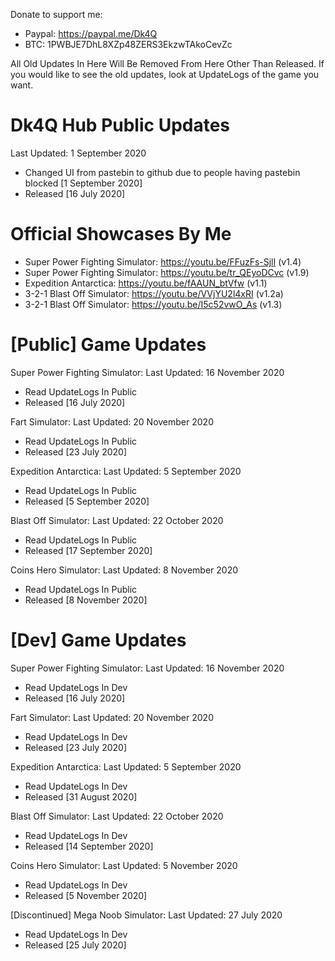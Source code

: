 Donate to support me:
- Paypal: https://paypal.me/Dk4Q
- BTC: 1PWBJE7DhL8XZp48ZERS3EkzwTAkoCevZc

All Old Updates In Here Will Be Removed From Here Other Than Released. If you would like to see the old updates, look at UpdateLogs of the game you want.

# Dk4Q Hub Public Updates
Last Updated: 1 September 2020
- Changed UI from pastebin to github due to people having pastebin blocked [1 September 2020]
- Released [16 July 2020]

# Official Showcases By Me
- Super Power Fighting Simulator: https://youtu.be/FFuzFs-SjlI (v1.4)
- Super Power Fighting Simulator: https://youtu.be/tr_QEyoDCvc (v1.9)
- Expedition Antarctica: https://youtu.be/fAAUN_btVfw (v1.1)
- 3-2-1 Blast Off Simulator: https://youtu.be/VVjYU2l4xRI (v1.2a)
- 3-2-1 Blast Off Simulator: https://youtu.be/I5c52vwO_As (v1.3)

# [Public] Game Updates

Super Power Fighting Simulator:
Last Updated: 16 November 2020
- Read UpdateLogs In Public
- Released [16 July 2020]

Fart Simulator:
Last Updated: 20 November 2020
- Read UpdateLogs In Public
- Released [23 July 2020]

Expedition Antarctica:
Last Updated: 5 September 2020
- Read UpdateLogs In Public
- Released [5 September 2020]

Blast Off Simulator:
Last Updated: 22 October 2020
- Read UpdateLogs In Public
- Released [17 September 2020]

Coins Hero Simulator:
Last Updated: 8 November 2020
- Read UpdateLogs In Public
- Released [8 November 2020]

# [Dev] Game Updates

Super Power Fighting Simulator:
Last Updated: 16 November 2020
- Read UpdateLogs In Dev
- Released [16 July 2020]

Fart Simulator:
Last Updated: 20 November 2020
- Read UpdateLogs In Dev
- Released [23 July 2020]

Expedition Antarctica:
Last Updated: 5 September 2020
- Read UpdateLogs In Dev
- Released [31 August 2020]

Blast Off Simulator:
Last Updated: 22 October 2020
- Read UpdateLogs In Dev
- Released [14 September 2020]

Coins Hero Simulator:
Last Updated: 5 November 2020
- Read UpdateLogs In Dev
- Released [5 November 2020]

[Discontinued] Mega Noob Simulator:
Last Updated: 27 July 2020
- Read UpdateLogs In Dev
- Released [25 July 2020]